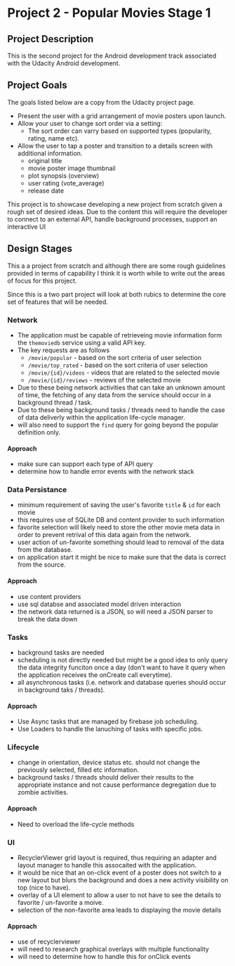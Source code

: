 # Project 2 - Popular Movies Stage 1
## Project Description
This is the second project for the Android development track associated with the Udacity Android development.

## Project Goals
The goals listed below are a copy from the Udacity project page.

- Present the user with a grid arrangement of movie posters upon launch.
- Allow your user to change sort order via a setting:
  - The sort order can varry based on supported types (popularity, rating, name etc).
- Allow the user to tap a poster and transition to a details screen with additional information.
  - original title
  - movie poster image thumbnail
  - plot synopsis (overview)
  - user rating (vote_average)
  - release date

This project is to showcase developing a new project from scratch given a rough set of desired ideas.  Due to the content this will require the developer to connect to an external API, handle background processes, support an interactive UI

## Design Stages
This a a project from scratch and although there are some rough guidelines provided in terms of capability I think it is worth while to write out the areas of focus for this project.

Since this is a two part project will look at both rubics to determine the core set of features that will be needed.

### Network
- The application must be capable of retrieveing movie information form the `themoviedb` service using a valid API key.
- The key requests are as follows
  - `/movie/popular` - based on the sort criteria of user selection
  - `/movie/top_rated` - based on the sort criteria of user selection
  - `/movie/{id}/videos` - videos that are related to the selected movie
  - `/movie/{id}/reviews` - reviews of the selected movie
- Due to these being network activities that can take an unknown amount of time, the fetching of any data from the service should occur in a background thread / task.
- Due to these being background tasks / threads need to handle the case of data deliverly within the application life-cycle manager.
- will also need to support the `find` query for going beyond the popular definition only.

#### Approach
- make sure can support each type of API query
- determine how to handle error events with the network stack

### Data Persistance
- minimum requirement of saving the user's favorite `title` & `id` for each movie
- this requires use of SQLite DB and content provider to such information
- favorite selection will likely need to store the other movie meta data in order to prevent retrival of this data again from the network.
- user action of un-favorite something should lead to removal of the data from the database.
- on application start it might be nice to make sure that the data is correct from the source.

#### Approach
- use content providers
- use sql databse and associated model driven interaction
- the network data returned is a JSON, so will need a JSON parser to break the data down

### Tasks
- background tasks are needed
- scheduling is not directly needed but might be a good idea to only query the data integrity funciton once a day (don't want to have it query when the application receives the onCreate call everytime).
- all asynchronous tasks (i.e. network and database queries should occur in background taks / threads).

#### Approach
- Use Async tasks that are managed by firebase job scheduling.
- Use Loaders to handle the lanuching of tasks with specific jobs.

### Lifecycle
- change in orientation, device status etc. should not change the previously selected, filled etc information.
- background tasks / threads should deliver their results to the appropriate instance and not cause performance degregation due to zombie activities.

#### Approach
- Need to overload the life-cycle methods

### UI
- RecyclerViewer grid layout is required, thus requiring an adapter and layout manager to handle this assocaited with the application.
- it would be nice that an on-click event of a poster does not switch to a new layout but blurs the background and does a new activity visibility on top (nice to have).
- overlay of a UI element to allow a user to not have to see the details to favorite / un-favorite a moive.
- selection of the non-favorite area leads to displaying the movie details

#### Approach
- use of recyclerviewer
- will need to research graphical overlays with multiple functionality
- will need to determine how to handle this for onClick events